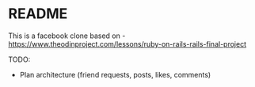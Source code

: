 # README

This is a facebook clone based on - https://www.theodinproject.com/lessons/ruby-on-rails-rails-final-project

TODO:
- Plan architecture (friend requests, posts, likes, comments)
